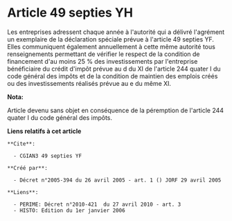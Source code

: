 # Article 49 septies YH

Les entreprises adressent chaque année à l'autorité qui a délivré l'agrément un exemplaire de la déclaration spéciale prévue
à l'article 49 septies YF. Elles communiquent également annuellement à cette même autorité tous renseignements permettant de
vérifier le respect de la condition de financement d'au moins 25 % des investissements par l'entreprise bénéficiaire du
crédit d'impôt prévue au d du XI de l'article 244 quater I du code général des impôts et de la condition de maintien des
emplois créés ou des investissements réalisés prévue au e du même XI.

**Nota:**

Article devenu sans objet en conséquence de la péremption de l'article 244 quater I du code général des impôts.

**Liens relatifs à cet article**

	**Cite**:

	  - CGIAN3 49 septies YF

	**Créé par**:

	  - Décret n°2005-394 du 26 avril 2005 - art. 1 () JORF 29 avril 2005

	**Liens**:

	  - PERIME: Décret n°2010-421  du 27 avril 2010 - art. 3
	  - HISTO: Edition du 1er janvier 2006
